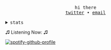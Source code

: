<!-- Based On https://github.com/Pabszito/Pabszito, all credits to him -->

<p align="center">
  <br>
  <samp>hi there</samp>
  <br>
  <samp>
    <a href="https://twitter.com/h1tting">twitter</a> •
    <a href="mailto:ido@terrorist.services">email</a>
  </samp>
  <br>
</p>

<details>
  <summary>
    <samp>stats</samp>
  </summary>
  <br>
  <img src="https://github-readme-stats.vercel.app/api?username=PermisosDev&count_private=true&theme=dark">
</details>

♫ Listening Now: ♫

[![spotify-github-profile](https://spotify-github-profile.vercel.app/api/view?uid=31bst6opffctgn3reta6jgxcv7oi&cover_image=true&theme=Natemoo-re)](https://github.com/kittinan/spotify-github-profile)

